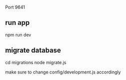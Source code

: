 Port 9641

## run app
npm run dev

## migrate database 
cd migrations 
node migrate.js

make sure to change config/development.js accordingly

